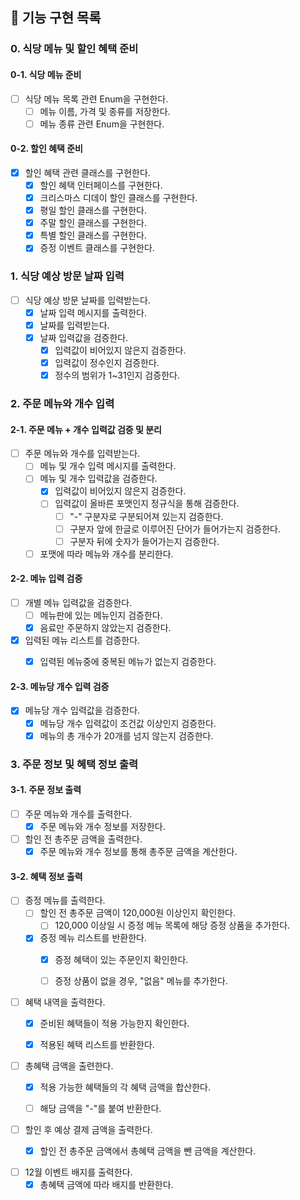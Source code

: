 ## 🚀 기능 구현 목록

### 0. 식당 메뉴 및 할인 혜택 준비

#### 0-1. 식당 메뉴 준비

- [ ] 식당 메뉴 목록 관련 Enum을 구현한다.
  - [ ] 메뉴 이름, 가격 및 종류를 저장한다.
  - [ ] 메뉴 종류 관련 Enum을 구현한다.

#### 0-2. 할인 혜택 준비

- [x] 할인 혜택 관련 클래스를 구현한다.
  - [x] 할인 혜택 인터페이스를 구현한다.
  - [x] 크리스마스 디데이 할인 클래스를 구현한다.
  - [x] 평일 할인 클래스를 구현한다.
  - [x] 주말 할인 클래스를 구현한다.
  - [x] 특별 할인 클래스를 구현한다.
  - [x] 증정 이벤트 클래스를 구현한다.

### 1. 식당 예상 방문 날짜 입력

- [ ] 식당 예상 방문 날짜를 입력받는다.
  - [x] 날짜 입력 메시지를 출력한다.
  - [x] 날짜를 입력받는다.
  - [x] 날짜 입력값을 검증한다.
    - [x] 입력값이 비어있지 않은지 검증한다.
    - [x] 입력값이 정수인지 검증한다.
    - [x] 정수의 범위가 1~31인지 검증한다.

### 2. 주문 메뉴와 개수 입력

#### 2-1. 주문 메뉴 + 개수 입력값 검증 및 분리 

- [ ] 주문 메뉴와 개수를 입력받는다.
  - [ ] 메뉴 및 개수 입력 메시지를 출력한다.
  - [ ] 메뉴 및 개수 입력값을 검증한다.
    - [x] 입력값이 비어있지 않은지 검증한다.
    - [ ] 입력값이 올바른 포맷인지 정규식을 통해 검증한다.
      - [ ] "-" 구분자로 구분되어져 있는지 검증한다.
      - [ ] 구분자 앞에 한글로 이루어진 단어가 들어가는지 검증한다.
      - [ ] 구분자 뒤에 숫자가 들어가는지 검증한다.
  - [ ] 포맷에 따라 메뉴와 개수를 분리한다.

#### 2-2. 메뉴 입력 검증

- [ ] 개별 메뉴 입력값을 검증한다.
  - [ ] 메뉴판에 있는 메뉴인지 검증한다.
  - [x] 음료만 주문하지 않았는지 검증한다.
- [x] 입력된 메뉴 리스트를 검증한다.
  - [x] 입력된 메뉴중에 중복된 메뉴가 없는지 검증한다.
  

#### 2-3. 메뉴당 개수 입력 검증

- [x] 메뉴당 개수 입력값을 검증한다.
  - [x] 메뉴당 개수 입력값이 조건값 이상인지 검증한다.
  - [x] 메뉴의 총 개수가 20개를 넘지 않는지 검증한다.

### 3. 주문 정보 및 혜택 정보 출력

#### 3-1. 주문 정보 출력

- [ ] 주문 메뉴와 개수를 출력한다.
  - [x] 주문 메뉴와 개수 정보를 저장한다.
- [ ] 할인 전 총주문 금액을 출력한다.
  - [x] 주문 메뉴와 개수 정보를 통해 총주문 금액을 계산한다.

#### 3-2. 혜택 정보 출력

- [ ] 증정 메뉴를 출력한다.
  - [ ] 할인 전 총주문 금액이 120,000원 이상인지 확인한다.
    - [ ] 120,000 이상일 시 증정 메뉴 목록에 해당 증정 상품을 추가한다.
  - [x] 증정 메뉴 리스트를 반환한다. 
    - [x] 증정 혜택이 있는 주문인지 확인한다.
    - [ ] 증정 상품이 없을 경우, "없음" 메뉴를 추가한다.


- [ ] 혜택 내역을 출력한다.
  - [x] 준비된 혜택들이 적용 가능한지 확인한다.
  - [x] 적용된 혜택 리스트를 반환한다.


- [ ] 총혜택 금액을 출련한다.
  - [x] 적용 가능한 혜택들의 각 혜택 금액을 합산한다.
  - [ ] 해당 금액을 "-"를 붙여 반환한다.


- [ ] 할인 후 예상 결제 금액을 출력한다.
  - [x] 할인 전 총주문 금액에서 총혜택 금액을 뺀 금액을 계산한다.


- [ ] 12월 이벤트 배지를 출력한다.
  - [x] 총혜택 금액에 따라 배지를 반환한다.